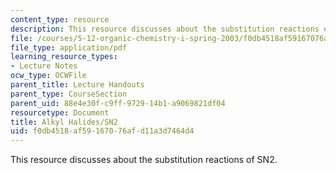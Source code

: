 ```yaml
---
content_type: resource
description: This resource discusses about the substitution reactions of SN2.
file: /courses/5-12-organic-chemistry-i-spring-2003/f0db4518af59167076afd11a3d7464d4_09.pdf
file_type: application/pdf
learning_resource_types:
- Lecture Notes
ocw_type: OCWFile
parent_title: Lecture Handouts
parent_type: CourseSection
parent_uid: 88e4e30f-c9ff-9729-14b1-a9069821df04
resourcetype: Document
title: Alkyl Halides/SN2
uid: f0db4518-af59-1670-76af-d11a3d7464d4
---
```

This resource discusses about the substitution reactions of SN2.

